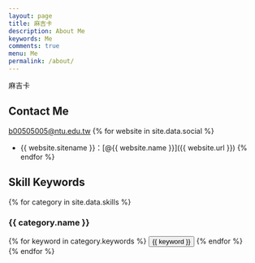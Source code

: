 ```yaml
---
layout: page
title: 麻吉卡
description: About Me
keywords: Me
comments: true
menu: Me
permalink: /about/
---
```


麻吉卡

## Contact Me
b00505005@ntu.edu.tw
{% for website in site.data.social %}
* {{ website.sitename }}：[@{{ website.name }}]({{ website.url }})
{% endfor %}

## Skill Keywords

{% for category in site.data.skills %}
### {{ category.name }}
<div class="btn-inline">
{% for keyword in category.keywords %}
<button class="btn btn-outline" type="button">{{ keyword }}</button>
{% endfor %}
</div>
{% endfor %}
